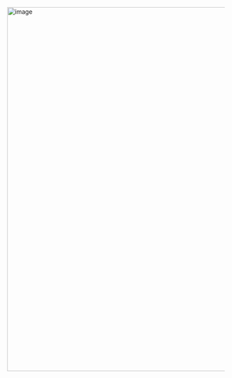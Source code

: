 <img width="843" alt="image" src="https://github.com/luckysantoso/DB_Project_Niskala/assets/143468351/82778fe8-e4ae-4456-938e-3db2c16ca691">
